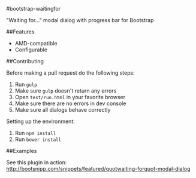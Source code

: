 #bootstrap-waitingfor

"Waiting for..." modal dialog with progress bar for Bootstrap

##Features

* AMD-compatible
* Configurable

##Contributing

Before making a pull request do the following steps:

1. Run `gulp`
2. Make sure `gulp` doesn't return any errors
3. Open `test/run.html` in your favorite browser
4. Make sure there are no errors in dev console
5. Make sure all dialogs behave correctly

Setting up the environment:

1. Run `npm install`
2. Run `bower install`

##Examples

See this plugin in action: http://bootsnipp.com/snippets/featured/quotwaiting-forquot-modal-dialog
